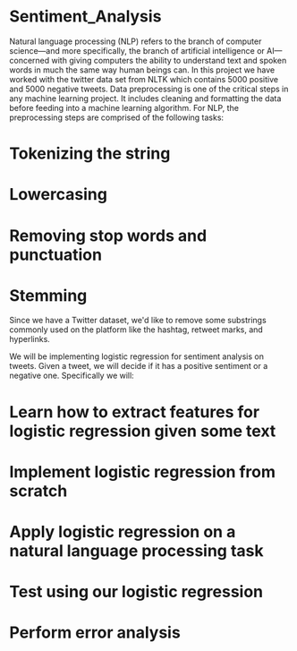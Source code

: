 # Sentiment_Analysis
Natural language processing (NLP) refers to the branch of computer science—and more specifically, the branch of artificial intelligence or AI—concerned with giving computers the ability to understand text and spoken words in much the same way human beings can.
In this project we have worked with the twitter data set from NLTK which contains 5000 positive and 5000 negative tweets.
Data preprocessing is one of the critical steps in any machine learning project. It includes cleaning and formatting the data before feeding into a machine learning algorithm. For NLP, the preprocessing steps are comprised of the following tasks:

# Tokenizing the string

# Lowercasing

# Removing stop words and punctuation

# Stemming

Since we have a Twitter dataset, we'd like to remove some substrings commonly used on the platform like the hashtag, retweet marks, and hyperlinks.

We will be implementing logistic regression for sentiment analysis on tweets. Given a tweet, we will decide if it has a positive sentiment or a negative one. Specifically we will:

# Learn how to extract features for logistic regression given some text
# Implement logistic regression from scratch
# Apply logistic regression on a natural language processing task
# Test using our logistic regression
# Perform error analysis
